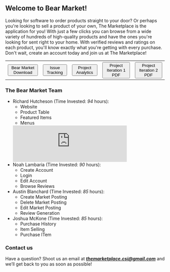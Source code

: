 ## Welcome to Bear Market!

Looking for software to order products straight to your door? Or perhaps you're looking to sell a product of your own, The Marketplace is the application for you! With just a few clicks you can browse from a wide variety of hundreds of high-quality products and have the ones you're looking for sent right to your home. With verified reviews and ratings on each product, you'll know exactly what you're getting with every purchase. Don't wait, create an account today and join us at The Marketplace!

<!-- <button name="button" onclick="https://richard-hutch.github.io/Marketplace-System/test_photo.jpg"> **The Marketplace Download**</button> 
<form method="get" action="https://richard-hutch.github.io/Marketplace-System/test_photo.jpg">
   <button type="submit">The Marketplace Download</button>
</form> -->
<!--[Issue Tracking Ticket Page](https://github.com/Richard-Hutch/Marketplace-System/issues)-->

<div align = "center">
   <table style = "width:100%">
      <tr>
         <th><a href="https://richard-hutch.github.io/BearMarket/test_photo.jpg" download="test_photo"> <button type="button">Bear Market Download</button> </a>
         </th>
         <th><a href="https://github.com/Richard-Hutch/BearMarket/issues" download="issue page"> <button type="button">Issue Tracking</button> </a>
         </th>
         <th><a href="https://github.com/Richard-Hutch/BearMarket/pulse" download="analytics page"> <button type="button">Project Analytics</button> </a>
         </th>
         <!--<th><a href="https://github.com/Richard-Hutch/BearMarket/issues">Issue Tracking Link</a>
         </th>-->
         <!--<th><a href="https://github.com/Richard-Hutch/BearMarket/pulse">Repo Analytics Link</a>
         </th>-->
         <th><a href="https://richard-hutch.github.io/BearMarket/Iteration One.pdf" download="Iteration One PDF"> <button type="button">Project Iteration 1 PDF</button> </a>
         </th>
         <th><a href="https://richard-hutch.github.io/BearMarket/Iteration Two.pdf" download="Iteration Two PDF"> <button type="button">Project Iteration 2 PDF</button> </a>
         </th>
      </tr>
   </table>
</div>


### The Bear Market Team

- Richard Hutcheson (Time Invested: *94* hours):
  - Website
  - Product Table
  - Featured Items
  - Menus
  <iframe width="360" height="115" src="https://youtube.com/embed/PQyHEO7CphY" frameborder="0" allow="autoplay; encrypted-media" allowfullscreen></iframe>
- Noah Lambaria (Time Invested: *90* hours):
  - Create Account
  - Login
  - Edit Account
  - Browse Reviews
- Austin Blanchard (Time Invested: *85* hours):
  - Create Market Posting
  - Delete Market Posting
  - Edit Market Posting
  - Review Generation
- Joshua McKone (Time Invested: *85* hours):
  - Purchase History
  - Item Selling
  - Purchase ITem

### Contact us

Have a question? Shoot us an email at ***themarketplace.csi@gmail.com*** and we’ll get back to you as soon as possible!
